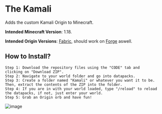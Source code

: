 # The Kamali
Adds the custom Kamali Origin to Minecraft.

**Intended Minecraft Version**: 1.18.

**Intended Origin Versions**: [Fabric](https://www.curseforge.com/minecraft/mc-mods/origins), should work on [Forge](https://www.curseforge.com/minecraft/mc-mods/origins-forge) aswell.

## How to Install?
```
Step 1: Download the repository files using the "CODE" tab and clicking on "Download ZIP".
Step 2: Navigate to your world folder and go into datapacks.
Step 3: Create a folder named "Kamali" or whatever you want it to be. Then, extract the contents of the ZIP into the folder.
Step 4: If you are in with your world loaded, type "/reload" to reload the datapacks, if not, just enter your world.
Step 5: Grab an Origin orb and have fun!
```

![image](https://user-images.githubusercontent.com/59314622/174458671-337a5d3a-c668-4cd4-b3ce-268d4690eca5.png)
